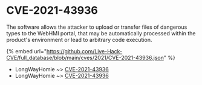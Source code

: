 # CVE-2021-43936

The software allows the attacker to upload or transfer files of dangerous types to the WebHMI portal, that may be automatically processed within the product's environment or lead to arbitrary code execution.

{% embed url="https://github.com/Live-Hack-CVE/full_database/blob/main/cves/2021/CVE-2021-43936.json" %}


* LongWayHomie ~> [CVE-2021-43936](https://www.alice-snow.ru/2021/database/cve-2021-43936/cve-2021-43936-longwayhomie)
* LongWayHomie ~> [CVE-2021-43936](https://www.alice-snow.ru/2021/database/cve-2021-43936/cve-2021-43936-longwayhomie)